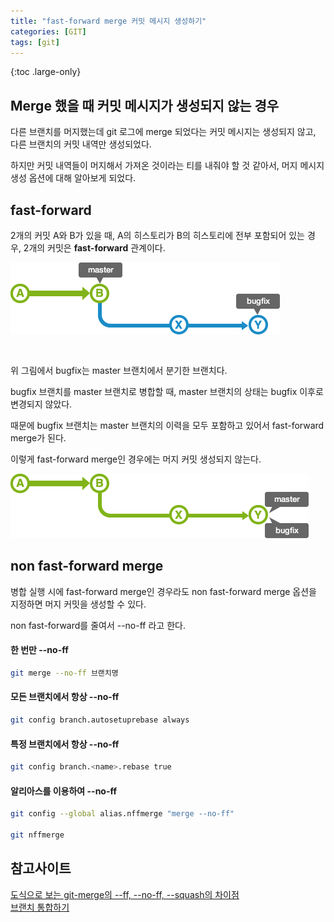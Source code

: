 ```yaml
---
title: "fast-forward merge 커밋 메시지 생성하기"
categories: [GIT]
tags: [git]
---
```


{:toc .large-only}

## Merge 했을 때 커밋 메시지가 생성되지 않는 경우

다른 브랜치를 머지했는데 git 로그에 merge 되었다는 커밋 메시지는 생성되지 않고, 다른 브랜치의 커밋 내역만 생성되었다.

하지만 커밋 내역들이 머지해서 가져온 것이라는 티를 내줘야 할 것 같아서, 머지 메시지 생성 옵션에 대해 알아보게 되었다.

## fast-forward

2개의 커밋 A와 B가 있을 때, A의 히스토리가 B의 히스토리에 전부 포함되어 있는 경우, 2개의 커밋은 **fast-forward** 관계이다.

<img src="/assets/img/blog/2022-04-06-merge-message_01.png" style="margin-bottom:30px;">

위 그림에서 bugfix는 master 브랜치에서 분기한 브랜치다.

bugfix 브랜치를 master 브랜치로 병합할 때, master 브랜치의 상태는 bugfix 이후로 변경되지 않았다.

때문에 bugfix 브랜치는 master 브랜치의 이력을 모두 포함하고 있어서 fast-forward merge가 된다.

이렇게 fast-forward merge인 경우에는 머지 커밋 생성되지 않는다.

<img src="/assets/img/blog/2022-04-06-merge-message_02.png">

## non fast-forward merge

병합 실행 시에 fast-forward merge인 경우라도 non fast-forward merge 옵션을 지정하면 머지 커밋을 생성할 수 있다.

non fast-forward를 줄여서 --no-ff 라고 한다.

#### 한 번만 --no-ff

```bash
git merge --no-ff 브랜치명
```

#### 모든 브랜치에서 항상 --no-ff

```bash
git config branch.autosetuprebase always
```

#### 특정 브랜치에서 항상 --no-ff

```bash
git config branch.<name>.rebase true
```

#### 알리아스를 이용하여 --no-ff

```bash
git config --global alias.nffmerge "merge --no-ff"

git nffmerge
```

## 참고사이트

[도식으로 보는 git-merge의 --ff, --no-ff, --squash의 차이점](https://blog.naver.com/PostView.nhn?blogId=parkjy76&logNo=220308638231&categoryNo=73&parentCategoryNo=0&viewDate=&currentPage=1&postListTopCurrentPage=1&from=postView)<br/>
[브랜치 통합하기](https://backlog.com/git-tutorial/kr/stepup/stepup1_4.html)
